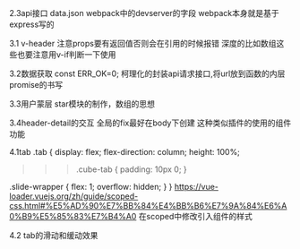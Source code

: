 2.3api接口
data.json
webpack中的devserver的字段
webpack本身就是基于express写的

3.1
v-header
注意props要有返回值否则会在引用的时候报错
深度的比如数组这些也要注意用v-if判断一下使用


3.2数据获取
const ERR_OK=0;
柯理化的封装api请求接口,将url放到函数的内层
promise的书写

3.3用户蒙层
star模块的制作，数组的思想

3.4header-detail的交互
全局的fix最好在body下创建
这种类似插件的使用的组件功能

4.1tab
.tab {
  display: flex;
  flex-direction: column;
  height: 100%;

  >>>.cube-tab {
    padding: 10px 0;
  }

  .slide-wrapper {
    flex: 1;
    overflow: hidden;
  }
}
https://vue-loader.vuejs.org/zh/guide/scoped-css.html#%E5%AD%90%E7%BB%84%E4%BB%B6%E7%9A%84%E6%A0%B9%E5%85%83%E7%B4%A0
在scoped中修改引入组件的样式

4.2
tab的滑动和缓动效果